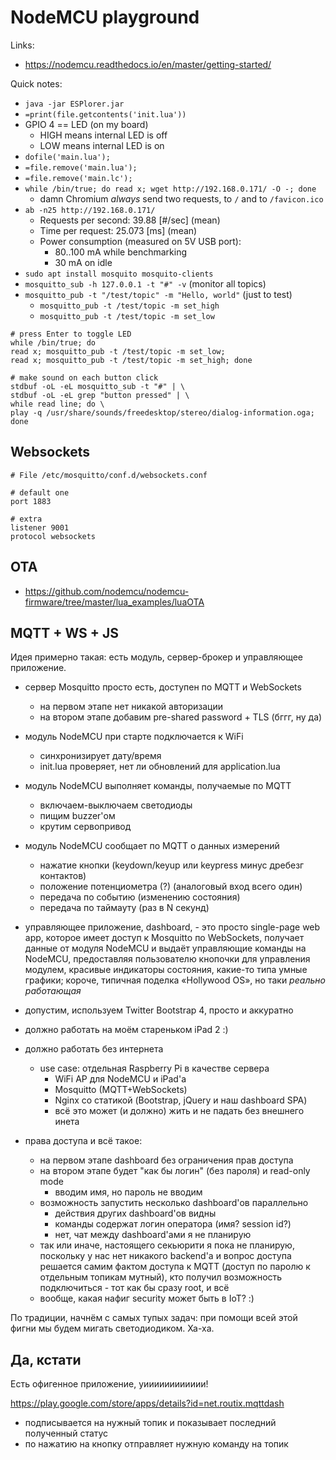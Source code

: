 NodeMCU playground
==================

Links:

 - https://nodemcu.readthedocs.io/en/master/getting-started/


Quick notes:

 - `java -jar ESPlorer.jar`
 - `=print(file.getcontents('init.lua'))`
 - GPIO 4 == LED (on my board)
    - HIGH means internal LED is off
    - LOW means internal LED is on
 - `dofile('main.lua');`
 - `=file.remove('main.lua');`
 - `=file.remove('main.lc');`
 - `while /bin/true; do read x; wget http://192.168.0.171/ -O -; done`
    - damn Chromium _always_ send two requests, to `/` and to `/favicon.ico`
 - `ab -n25 http://192.168.0.171/`
    - Requests per second:    39.88 [#/sec] (mean)
    - Time per request:       25.073 [ms] (mean)
    - Power consumption (measured on 5V USB port):
        - 80..100 mA while benchmarking
        - 30 mA on idle
 - `sudo apt install mosquito mosquito-clients`
 - `mosquitto_sub -h 127.0.0.1 -t "#" -v` (monitor all topics)
 - `mosquitto_pub -t "/test/topic" -m "Hello, world"` (just to test)
    - `mosquitto_pub -t /test/topic -m set_high`
    - `mosquitto_pub -t /test/topic -m set_low`

```
# press Enter to toggle LED
while /bin/true; do
read x; mosquitto_pub -t /test/topic -m set_low;
read x; mosquitto_pub -t /test/topic -m set_high; done
```

```
# make sound on each button click
stdbuf -oL -eL mosquitto_sub -t "#" | \
stdbuf -oL -eL grep "button pressed" | \
while read line; do \
play -q /usr/share/sounds/freedesktop/stereo/dialog-information.oga; done
```


Websockets
----------

```
# File /etc/mosquitto/conf.d/websockets.conf

# default one
port 1883

# extra
listener 9001
protocol websockets
```


OTA
---

 - https://github.com/nodemcu/nodemcu-firmware/tree/master/lua_examples/luaOTA


MQTT + WS + JS
--------------

Идея примерно такая: есть модуль, сервер-брокер и управляющее приложение.

 - сервер Mosquitto просто есть, доступен по MQTT и WebSockets
    - на первом этапе нет никакой авторизации
    - на втором этапе добавим pre-shared password + TLS (бггг, ну да)

 - модуль NodeMCU при старте подключается к WiFi
    - синхронизирует дату/время
    - init.lua проверяет, нет ли обновлений для application.lua
 - модуль NodeMCU выполняет команды, получаемые по MQTT
    - включаем-выключаем светодиоды
    - пищим buzzer'ом
    - крутим сервопривод
 - модуль NodeMCU сообщает по MQTT о данных измерений
    - нажатие кнопки (keydown/keyup или keypress минус дребезг контактов)
    - положение потенциометра (?) (аналоговый вход всего один)
    - передача по событию (изменению состояния)
    - передача по таймауту (раз в N секунд)

 - управляющее приложение, dashboard, - это просто single-page web app,
   которое имеет доступ к Mosquitto по WebSockets, получает данные
   от модуля NodeMCU и выдаёт управляющие команды на NodeMCU,
   предоставляя пользователю кнопочки для управления модулем,
   красивые индикаторы состояния, какие-то типа умные графики;
   короче, типичная поделка «Hollywood OS», но таки _реально работающая_
 - допустим, используем Twitter Bootstrap 4, просто и аккуратно
 - должно работать на моём стареньком iPad 2 :)
 - должно работать без интернета
    - use case: отдельная Raspberry Pi в качестве сервера
        - WiFi AP для NodeMCU и iPad'а
        - Mosquitto (MQTT+WebSockets)
        - Nginx со статикой (Bootstrap, jQuery и наш dashboard SPA)
        - всё это может (и должно) жить и не падать без внешнего инета
 - права доступа и всё такое:
    - на первом этапе dashboard без ограничения прав доступа
    - на втором этапе будет "как бы логин" (без пароля) и read-only mode
        - вводим имя, но пароль не вводим
    - возможность запустить несколько dashboard'ов параллельно
        - действия других dashboard'ов видны
        - команды содержат логин оператора (имя? session id?)
        - нет, чат между dashboard'ами я не планирую
    - так или иначе, настоящего секьюрити я пока не планирую, поскольку
      у нас нет никакого backend'а и вопрос доступа решается самим
      фактом доступа к MQTT (доступ по паролю к отдельным топикам мутный),
      кто получил возможность подключиться - тот как бы сразу root, и всё
    - вообще, какая нафиг security может быть в IoT? :)

По традиции, начнём с самых тупых задач: при помощи всей этой фигни
мы будем мигать светодиодиком. Ха-ха.

Да, кстати
----------

Есть офигенное приложение, уииииииииииии!

https://play.google.com/store/apps/details?id=net.routix.mqttdash

 - подписывается на нужный топик и показывает последний полученный статус
 - по нажатию на кнопку отправляет нужную команду на топик

